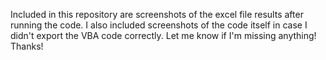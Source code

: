 Included in this repository are screenshots of the excel file results after running the code.  I also included screenshots of the code itself in case I didn't export the VBA code correctly.  Let me know if I'm missing anything!  Thanks!
